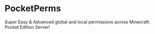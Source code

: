 # PocketPerms
Super Easy &amp; Advanced global and local permissions across Minecraft: Pocket Edition Server!
